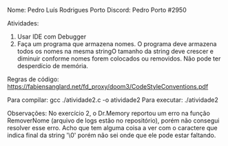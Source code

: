 Nome: Pedro Luís Rodrigues Porto
Discord: Pedro Porto #2950

Atividades: 

  1) Usar IDE com Debugger
  2) Faça um programa que armazena nomes. O programa deve armazena todos os nomes na mesma stringO tamanho da string deve crescer e diminuir conforme nomes forem colocados ou removidos. Não pode ter desperdício de memória.

Regras de código: https://fabiensanglard.net/fd_proxy/doom3/CodeStyleConventions.pdf

Para compilar: gcc ./atividade2.c -o atividade2
Para executar: ./atividade2

Observações: No exercício 2, o Dr.Memory reportou um erro na função RemoverNome (arquivo de logs estão no repositório), porém não consegui resolver esse erro. Acho que tem alguma coisa a ver com o caractere que indica final da string '\0' porém não sei onde que ele pode estar faltando.

